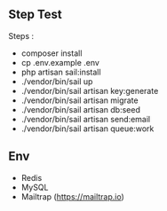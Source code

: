 ## Step Test

Steps :
- composer install
- cp .env.example .env
- php artisan sail:install
- ./vendor/bin/sail up
- ./vendor/bin/sail artisan key:generate
- ./vendor/bin/sail artisan migrate
- ./vendor/bin/sail artisan db:seed
- ./vendor/bin/sail artisan send:email
- ./vendor/bin/sail artisan queue:work

## Env
- Redis
- MySQL
- Mailtrap (https://mailtrap.io)
